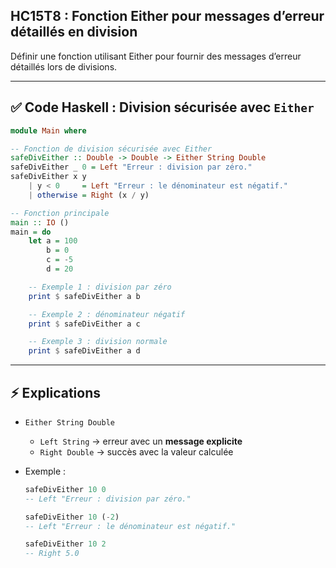 ## HC15T8 : Fonction Either pour messages d’erreur détaillés en division

Définir une fonction utilisant Either pour fournir des messages d’erreur détaillés lors de divisions.

---

## ✅ Code Haskell : Division sécurisée avec `Either`

```haskell
module Main where

-- Fonction de division sécurisée avec Either
safeDivEither :: Double -> Double -> Either String Double
safeDivEither _ 0 = Left "Erreur : division par zéro."
safeDivEither x y
    | y < 0     = Left "Erreur : le dénominateur est négatif."
    | otherwise = Right (x / y)

-- Fonction principale
main :: IO ()
main = do
    let a = 100
        b = 0
        c = -5
        d = 20

    -- Exemple 1 : division par zéro
    print $ safeDivEither a b

    -- Exemple 2 : dénominateur négatif
    print $ safeDivEither a c

    -- Exemple 3 : division normale
    print $ safeDivEither a d
```

---

## ⚡ Explications

* `Either String Double`

  * `Left String` → erreur avec un **message explicite**
  * `Right Double` → succès avec la valeur calculée

* Exemple :

  ```haskell
  safeDivEither 10 0
  -- Left "Erreur : division par zéro."

  safeDivEither 10 (-2)
  -- Left "Erreur : le dénominateur est négatif."

  safeDivEither 10 2
  -- Right 5.0
  ```
